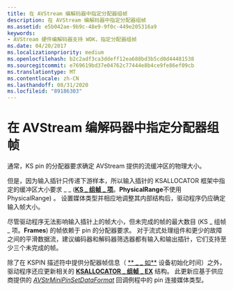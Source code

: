 ```yaml
---
title: 在 AVStream 编解码器中指定分配器组帧
description: 在 AVStream 编解码器中指定分配器组帧
ms.assetid: e5b042ae-9b9c-48e9-9f0c-449e205316a9
keywords:
- AVStream 硬件编解码器支持 WDK，指定分配器组帧
ms.date: 04/20/2017
ms.localizationpriority: medium
ms.openlocfilehash: b2c2adf3ca3ddeff12ea688bd3b5cd0d44481538
ms.sourcegitcommit: e769619bd37e04762c77444e8b4ce9fe86ef09cb
ms.translationtype: MT
ms.contentlocale: zh-CN
ms.lasthandoff: 08/31/2020
ms.locfileid: "89186303"
---
```

# <a name="specifying-allocator-framing-in-avstream-codecs"></a>在 AVStream 编解码器中指定分配器组帧


通常，KS pin 的分配器要求确定 AVStream 提供的流缓冲区的物理大小。

但是，因为输入插针只传递下游样本，所以输入插针的 KSALLOCATOR 框架中指定的缓冲区大小要求 \_ \_ ([**KS \_ 组帧 \_ 项**](/windows-hardware/drivers/ddi/ks/ns-ks-ks_framing_item)。**PhysicalRange**不使用 PhysicalRange) 。 设置媒体类型并相应地调整其内部结构后，驱动程序仍应确定输入帧大小。

尽管驱动程序无法影响输入插针上的帧大小，但未完成的帧的最大数目 (KS \_ 组帧 \_ 项。**Frames**) 的帧依赖于 pin 的分配器要求。 对于流式处理组件和更少的故障之间的平滑数据流，建议编码器和解码器筛选器都有输入和输出插针，它们支持至少三个未完成的帧。

除了在 KSPIN 描述符中提供分配器帧信息（ [** \_ \_ 如**](/windows-hardware/drivers/ddi/ks/ns-ks-_kspin_descriptor_ex) 设备初始化时间）之外，驱动程序还应更新相关的 [**KSALLOCATOR \_ 组帧 \_ EX**](/windows-hardware/drivers/ddi/ks/ns-ks-ksallocator_framing_ex) 结构。 此更新应基于供应商提供的 [*AVStrMiniPinSetDataFormat*](/windows-hardware/drivers/ddi/ks/nc-ks-pfnkspinsetdataformat) 回调例程中的 pin 连接媒体类型。

 

